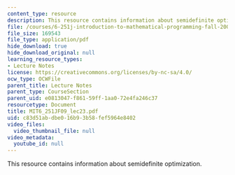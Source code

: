 ```yaml
---
content_type: resource
description: This resource contains information about semidefinite optimization.
file: /courses/6-251j-introduction-to-mathematical-programming-fall-2009/c83d51abdbe016b93b58fef5964e8402_MIT6_251JF09_lec23.pdf
file_size: 169543
file_type: application/pdf
hide_download: true
hide_download_original: null
learning_resource_types:
- Lecture Notes
license: https://creativecommons.org/licenses/by-nc-sa/4.0/
ocw_type: OCWFile
parent_title: Lecture Notes
parent_type: CourseSection
parent_uid: e0813047-f861-59ff-1aa0-72e4fa246c37
resourcetype: Document
title: MIT6_251JF09_lec23.pdf
uid: c83d51ab-dbe0-16b9-3b58-fef5964e8402
video_files:
  video_thumbnail_file: null
video_metadata:
  youtube_id: null
---
```

This resource contains information about semidefinite optimization.